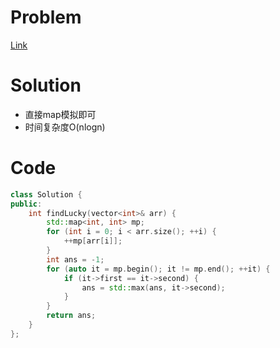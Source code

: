 # Problem
[Link](https://leetcode-cn.com/problems/find-lucky-integer-in-an-array/)

# Solution

* 直接map模拟即可
* 时间复杂度O(nlogn)

# Code
```cpp
class Solution {
public:
    int findLucky(vector<int>& arr) {
        std::map<int, int> mp;
        for (int i = 0; i < arr.size(); ++i) {
            ++mp[arr[i]];
        }
        int ans = -1;
        for (auto it = mp.begin(); it != mp.end(); ++it) {
            if (it->first == it->second) {
                ans = std::max(ans, it->second);
            }
        }
        return ans;
    }
};
```